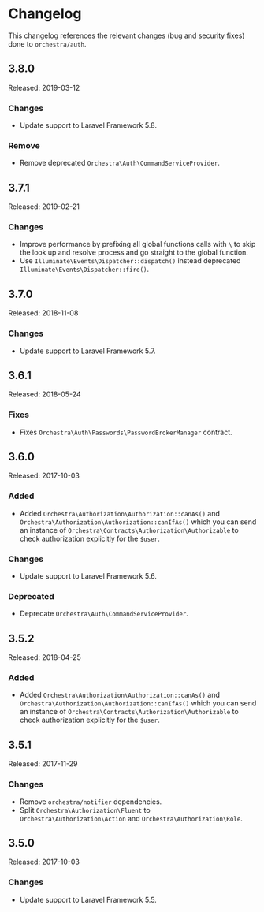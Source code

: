# Changelog

This changelog references the relevant changes (bug and security fixes) done to `orchestra/auth`.

## 3.8.0

Released: 2019-03-12

### Changes

* Update support to Laravel Framework 5.8.

### Remove

* Remove deprecated `Orchestra\Auth\CommandServiceProvider`.

## 3.7.1

Released: 2019-02-21

### Changes

* Improve performance by prefixing all global functions calls with `\` to skip the look up and resolve process and go straight to the global function.
* Use `Illuminate\Events\Dispatcher::dispatch()` instead deprecated `Illuminate\Events\Dispatcher::fire()`.

## 3.7.0

Released: 2018-11-08

### Changes

* Update support to Laravel Framework 5.7.

## 3.6.1

Released: 2018-05-24

### Fixes

* Fixes `Orchestra\Auth\Passwords\PasswordBrokerManager` contract.

## 3.6.0

Released: 2017-10-03

### Added

* Added `Orchestra\Authorization\Authorization::canAs()` and `Orchestra\Authorization\Authorization::canIfAs()` which you can send an instance of `Orchestra\Contracts\Authorization\Authorizable` to check authorization explicitly for the `$user`.

### Changes

* Update support to Laravel Framework 5.6.

### Deprecated

* Deprecate `Orchestra\Auth\CommandServiceProvider`.

## 3.5.2

Released: 2018-04-25

### Added

* Added `Orchestra\Authorization\Authorization::canAs()` and `Orchestra\Authorization\Authorization::canIfAs()` which you can send an instance of `Orchestra\Contracts\Authorization\Authorizable` to check authorization explicitly for the `$user`.

## 3.5.1

Released: 2017-11-29

### Changes

* Remove `orchestra/notifier` dependencies.
* Split `Orchestra\Authorization\Fluent` to `Orchestra\Authorization\Action` and `Orchestra\Authorization\Role`.

## 3.5.0

Released: 2017-10-03

### Changes

* Update support to Laravel Framework 5.5.

